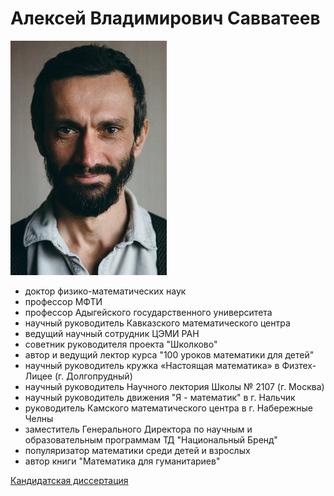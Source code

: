 # Алексей Владимирович Савватеев

![](savva.jpg)

- доктор физико-математических наук
- профессор МФТИ
- профессор Адыгейского государственного университета
- научный руководитель Кавказского математического центра
- ведущий научный сотрудник ЦЭМИ РАН
- советник руководителя проекта "Школково"
- автор и ведущий лектор курса "100 уроков математики для детей"
- научный руководитель кружка «Настоящая математика» в Физтех-Лицее (г. Долгопрудный)
- научный руководитель Научного лектория Школы № 2107 (г. Москва)
- научный руководитель движения "Я - математик" в г. Нальчик
- руководитель Камского математического центра в г. Набережные Челны
- заместитель Генерального Директора по научным и образовательным программам ТД "Национальный Бренд"
- популяризатор математики среди детей и взрослых
- автор книги "Математика для гуманитариев"

[Кандидатская диссертация](disser.pdf)
